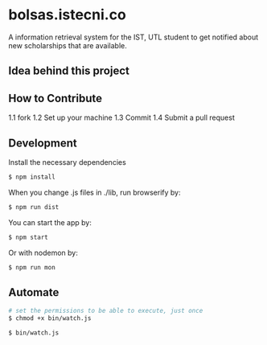 bolsas.istecni.co
==============

A information retrieval system for the IST, UTL student to get notified about new scholarships that are available.

## Idea behind this project



## How to Contribute
1.1 fork
1.2 Set up your machine
1.3 Commit
1.4 Submit a pull request





## Development

Install the necessary dependencies
```bash
$ npm install 
```


When you change .js files in ./lib, run browserify by:
```bash
$ npm run dist
```

You can start the app by:
```bash
$ npm start
```

Or with nodemon by:
```bash
$ npm run mon
```

## Automate

```bash
# set the permissions to be able to execute, just once
$ chmod +x bin/watch.js
```

```bash
$ bin/watch.js
```

